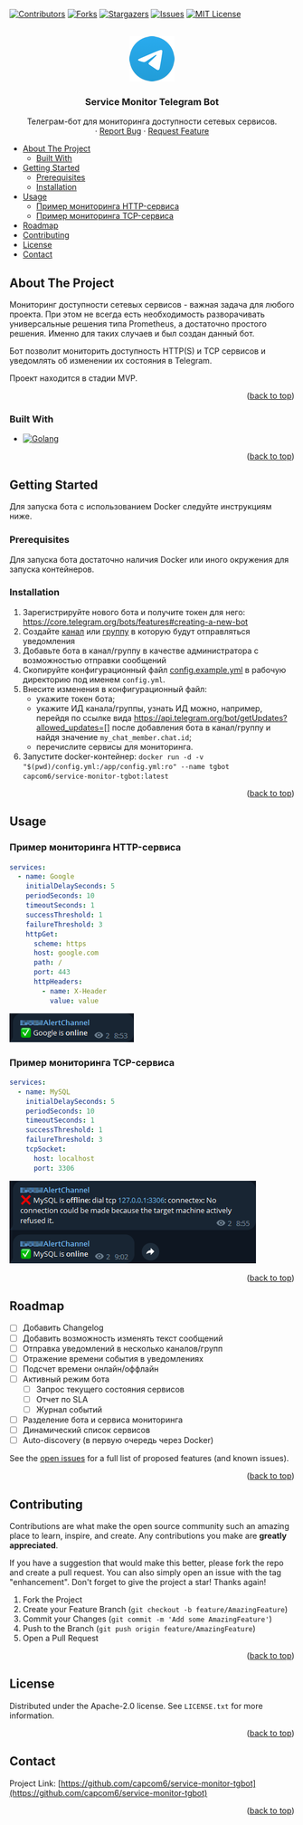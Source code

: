 <a name="readme-top"></a>
<!--
*** Thanks for checking out the Best-README-Template. If you have a suggestion
*** that would make this better, please fork the repo and create a pull request
*** or simply open an issue with the tag "enhancement".
*** Don't forget to give the project a star!
*** Thanks again! Now go create something AMAZING! :D
-->



<!-- PROJECT SHIELDS -->
<!--
*** I'm using markdown "reference style" links for readability.
*** Reference links are enclosed in brackets [ ] instead of parentheses ( ).
*** See the bottom of this document for the declaration of the reference variables
*** for contributors-url, forks-url, etc. This is an optional, concise syntax you may use.
*** https://www.markdownguide.org/basic-syntax/#reference-style-links
-->
[![Contributors][contributors-shield]][contributors-url]
[![Forks][forks-shield]][forks-url]
[![Stargazers][stars-shield]][stars-url]
[![Issues][issues-shield]][issues-url]
[![MIT License][license-shield]][license-url]



<!-- PROJECT LOGO -->
<br />
<div align="center">
  <a href="https://github.com/capcom6/service-monitor-tgbot">
    <img src="assets/logo.png" alt="Logo" width="80" height="80">
  </a>

  <h3 align="center">Service Monitor Telegram Bot</h3>

  <p align="center">
    Телеграм-бот для мониторинга доступности сетевых сервисов.
    <br />
    <!-- <a href="https://github.com/capcom6/service-monitor-tgbot"><strong>Explore the docs »</strong></a>
    <br />
    <br />
    <a href="https://github.com/capcom6/service-monitor-tgbot">View Demo</a> -->
    ·
    <a href="https://github.com/capcom6/service-monitor-tgbot/issues">Report Bug</a>
    ·
    <a href="https://github.com/capcom6/service-monitor-tgbot/issues">Request Feature</a>
  </p>
</div>



<!-- TABLE OF CONTENTS -->
- [About The Project](#about-the-project)
  - [Built With](#built-with)
- [Getting Started](#getting-started)
  - [Prerequisites](#prerequisites)
  - [Installation](#installation)
- [Usage](#usage)
  - [Пример мониторинга HTTP-сервиса](#пример-мониторинга-http-сервиса)
  - [Пример мониторинга TCP-сервиса](#пример-мониторинга-tcp-сервиса)
- [Roadmap](#roadmap)
- [Contributing](#contributing)
- [License](#license)
- [Contact](#contact)

<!-- ABOUT THE PROJECT -->
## About The Project

<!-- [![Product Name Screen Shot][product-screenshot]](https://example.com) -->

Мониторинг доступности сетевых сервисов - важная задача для любого проекта. При этом не всегда есть необходимость разворачивать универсальные решения типа Prometheus, а достаточно простого решения. Именно для таких случаев и был создан данный бот.

Бот позволит мониторить доступность HTTP(S) и TCP сервисов и уведомлять об изменении их состояния в Telegram.

Проект находится в стадии MVP.

<p align="right">(<a href="#readme-top">back to top</a>)</p>



### Built With

* [![Golang][Golang]][Golang-url]

<p align="right">(<a href="#readme-top">back to top</a>)</p>



<!-- GETTING STARTED -->
## Getting Started

Для запуска бота с использованием Docker следуйте инструкциям ниже.

### Prerequisites

Для запуска бота достаточно наличия Docker или иного окружения для запуска контейнеров.

### Installation

1. Зарегистрируйте нового бота и получите токен для него: https://core.telegram.org/bots/features#creating-a-new-bot
2. Создайте [канал](https://telegram.org/tour/channels) или [группу](https://telegram.org/tour/groups) в которую будут отправляться уведомления
3. Добавьте бота в канал/группу в качестве администратора с возможностью отправки сообщений
3. Скопируйте конфигурационный файл [config.example.yml](configs/config.example.yml) в рабочую директорию под именем `config.yml`.
4. Внесите изменения в конфигурационный файл:
    - укажите токен бота;
    - укажите ИД канала/группы, узнать ИД можно, например, перейдя по ссылке вида [https://api.telegram.org/bot<token>/getUpdates?allowed_updates=[]](https://api.telegram.org/bot<token>/getUpdates?allowed_updates=[]) после добавления бота в канал/группу и найдя значение `my_chat_member.chat.id`;
    - перечислите сервисы для мониторинга.
5. Запустите docker-контейнер: `docker run -d -v "$(pwd)/config.yml:/app/config.yml:ro" --name tgbot capcom6/service-monitor-tgbot:latest`

<p align="right">(<a href="#readme-top">back to top</a>)</p>



<!-- USAGE EXAMPLES -->
## Usage

### Пример мониторинга HTTP-сервиса

```yaml
services:
  - name: Google
    initialDelaySeconds: 5
    periodSeconds: 10
    timeoutSeconds: 1
    successThreshold: 1
    failureThreshold: 3
    httpGet:
      scheme: https
      host: google.com
      path: /
      port: 443
      httpHeaders:
        - name: X-Header
          value: value
```

![HTTP Alert][http-alert]

### Пример мониторинга TCP-сервиса

```yaml
services:
  - name: MySQL
    initialDelaySeconds: 5
    periodSeconds: 10
    timeoutSeconds: 1
    successThreshold: 1
    failureThreshold: 3
    tcpSocket:
      host: localhost
      port: 3306
```

![TCP Alert][tcp-alert]

<!-- _For more examples, please refer to the [Documentation](https://example.com)_ -->

<p align="right">(<a href="#readme-top">back to top</a>)</p>



<!-- ROADMAP -->
## Roadmap

- [ ] Добавить Changelog
- [ ] Добавить возможность изменять текст сообщений
- [ ] Отправка уведомлений в несколько каналов/групп
- [ ] Отражение времени события в уведомлениях
- [ ] Подсчет времени онлайн/оффлайн
- [ ] Активный режим бота
    - [ ] Запрос текущего состояния сервисов
    - [ ] Отчет по SLA
    - [ ] Журнал событий
- [ ] Разделение бота и сервиса мониторинга
- [ ] Динамический список сервисов
- [ ] Auto-discovery (в первую очередь через Docker)

See the [open issues](https://github.com/capcom6/service-monitor-tgbot/issues) for a full list of proposed features (and known issues).

<p align="right">(<a href="#readme-top">back to top</a>)</p>



<!-- CONTRIBUTING -->
## Contributing

Contributions are what make the open source community such an amazing place to learn, inspire, and create. Any contributions you make are **greatly appreciated**.

If you have a suggestion that would make this better, please fork the repo and create a pull request. You can also simply open an issue with the tag "enhancement".
Don't forget to give the project a star! Thanks again!

1. Fork the Project
2. Create your Feature Branch (`git checkout -b feature/AmazingFeature`)
3. Commit your Changes (`git commit -m 'Add some AmazingFeature'`)
4. Push to the Branch (`git push origin feature/AmazingFeature`)
5. Open a Pull Request

<p align="right">(<a href="#readme-top">back to top</a>)</p>



<!-- LICENSE -->
## License

Distributed under the Apache-2.0 license. See `LICENSE.txt` for more information.

<p align="right">(<a href="#readme-top">back to top</a>)</p>



<!-- CONTACT -->
## Contact

Project Link: [https://github.com/capcom6/service-monitor-tgbot](https://github.com/capcom6/service-monitor-tgbot)

<p align="right">(<a href="#readme-top">back to top</a>)</p>



<!-- ACKNOWLEDGMENTS -->
<!-- ## Acknowledgments

Use this space to list resources you find helpful and would like to give credit to. I've included a few of my favorites to kick things off!

* [Choose an Open Source License](https://choosealicense.com)
* [GitHub Emoji Cheat Sheet](https://www.webpagefx.com/tools/emoji-cheat-sheet)
* [Malven's Flexbox Cheatsheet](https://flexbox.malven.co/)
* [Malven's Grid Cheatsheet](https://grid.malven.co/)
* [Img Shields](https://shields.io)
* [GitHub Pages](https://pages.github.com)
* [Font Awesome](https://fontawesome.com)
* [React Icons](https://react-icons.github.io/react-icons/search)

<p align="right">(<a href="#readme-top">back to top</a>)</p> -->



<!-- MARKDOWN LINKS & IMAGES -->
<!-- https://www.markdownguide.org/basic-syntax/#reference-style-links -->
[contributors-shield]: https://img.shields.io/github/contributors/capcom6/service-monitor-tgbot.svg?style=for-the-badge
[contributors-url]: https://github.com/capcom6/service-monitor-tgbot/graphs/contributors
[forks-shield]: https://img.shields.io/github/forks/capcom6/service-monitor-tgbot.svg?style=for-the-badge
[forks-url]: https://github.com/capcom6/service-monitor-tgbot/network/members
[stars-shield]: https://img.shields.io/github/stars/capcom6/service-monitor-tgbot.svg?style=for-the-badge
[stars-url]: https://github.com/capcom6/service-monitor-tgbot/stargazers
[issues-shield]: https://img.shields.io/github/issues/capcom6/service-monitor-tgbot.svg?style=for-the-badge
[issues-url]: https://github.com/capcom6/service-monitor-tgbot/issues
[license-shield]: https://img.shields.io/github/license/capcom6/service-monitor-tgbot.svg?style=for-the-badge
[license-url]: https://github.com/capcom6/service-monitor-tgbot/blob/master/LICENSE.txt
[product-screenshot]: assets/screenshot.png
[http-alert]: assets/http-alert.png
[tcp-alert]: assets/tcp-alert.png
[Golang]: https://img.shields.io/badge/Golang-000000?style=for-the-badge&logo=go&logoColor=white
[Golang-url]: https://go.dev/
